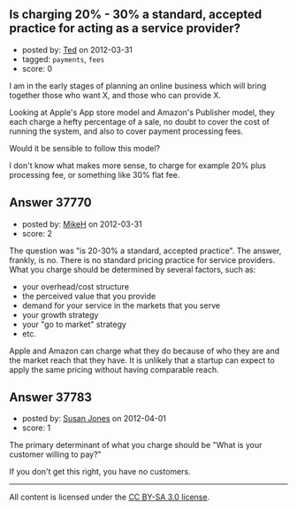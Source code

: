 ## Is charging 20% - 30% a standard, accepted practice for acting as a service provider?

- posted by: [Ted](https://stackexchange.com/users/-1/17268-ted) on 2012-03-31
- tagged: `payments`, `fees`
- score: 0

I am in the early stages of planning an online business which will bring together those who want X, and those who can provide X.

Looking at Apple's App store model and Amazon's Publisher model, they each charge a hefty percentage of a sale, no doubt to cover the cost of running the system, and also to cover payment processing fees.

Would it be sensible to follow this model?

I don't know what makes more sense, to charge for example 20% plus processing fee, or something like 30% flat fee.


## Answer 37770

- posted by: [MikeH](https://stackexchange.com/users/-1/17215-mikeh) on 2012-03-31
- score: 2

The question was "is 20-30% a standard, accepted practice".  The answer, frankly, is no.  There is no standard pricing practice for service providers.  What you charge should be determined by several factors, such as:

 - your overhead/cost structure
 - the perceived value that you provide
 - demand for your service in the markets that you serve
 - your growth strategy
 - your "go to market" strategy
 - etc.

Apple and Amazon can charge what they do because of who they are and the market reach that they have.  It is unlikely that a startup can expect to apply the same pricing without having comparable reach.


## Answer 37783

- posted by: [Susan Jones](https://stackexchange.com/users/-1/2737-susan-jones) on 2012-04-01
- score: 1

The primary determinant of what you charge should be "What is your customer willing to pay?" 

If you don't get this right, you have no customers.



---

All content is licensed under the [CC BY-SA 3.0 license](https://creativecommons.org/licenses/by-sa/3.0/).
